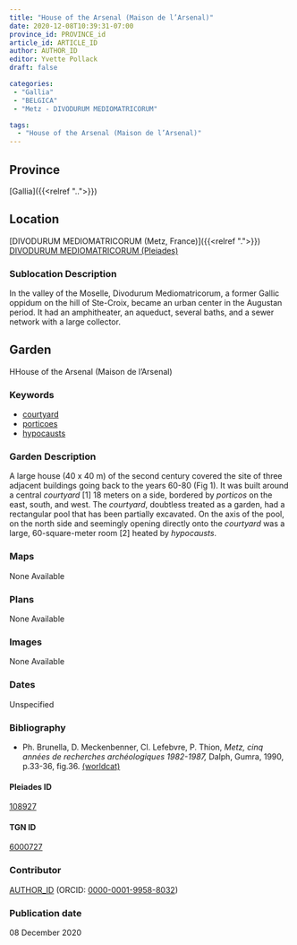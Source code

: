 ```yaml
---
title: "House of the Arsenal (Maison de l’Arsenal)"
date: 2020-12-08T10:39:31-07:00
province_id: PROVINCE_id
article_id: ARTICLE_ID
author: AUTHOR_ID
editor: Yvette Pollack
draft: false

categories:
 - "Gallia"
 - "BELGICA"
 - "Metz - DIVODURUM MEDIOMATRICORUM"

tags:
  - "House of the Arsenal (Maison de l’Arsenal)"
---
```


## Province
[Gallia]({{<relref "..">}})

## Location

[DIVODURUM MEDIOMATRICORUM (Metz, France)]({{<relref ".">}}) \
[DIVODURUM MEDIOMATRICORUM (Pleiades)](https://pleiades.stoa.org/places/108927)

<!--### Location Description-->

<!-- LEAVE THIS BLANK FOR NOW -->

<!--## Sublocation-->

<!--
[AREA WITHIN LOCATION, LIKE “PALATINE HILL”](GEOREFERENCE LINK)
A sublocation is any area larger than an individual garden, but located within a location. I would always try to include a link to a controlled vocabulary here if possible. This ID may well be different from the Garden ID, e.g., Pompeii versus a Garden in one of the houses which has its own Pleiades ID.
-->

### Sublocation Description

In the valley of the Moselle, Divodurum Mediomatricorum, a former Gallic oppidum on the hill of Ste-Croix, became an urban center in the Augustan period. It had an amphitheater, an aqueduct, several baths, and a sewer network with a large collector.

## Garden
HHouse of the Arsenal (Maison de l’Arsenal)

### Keywords

- [courtyard](http://vocab.getty.edu/page/aat/300004095)
- [porticoes](http://vocab.getty.edu/page/aat/300004145)
- [hypocausts](http://vocab.getty.edu/page/aat/300004277)


### Garden Description

<!-- Question about translation in notes -->
A large house (40 x 40 m) of the second century covered the site of three adjacent buildings going back to the years 60-80 (Fig 1). It was built around a central *courtyard* [1] 18 meters on a side, bordered by *porticos* on the east, south, and west. The *courtyard*, doubtless treated as a garden, had a rectangular pool that has been partially excavated. On the axis of the pool, on the north side and seemingly opening directly onto the *courtyard* was a large, 60-square-meter room [2] heated by *hypocausts*.

### Maps

None Available

### Plans

None Available

### Images

None Available

### Dates
Unspecified

### Bibliography
- Ph. Brunella, D. Meckenbenner, Cl. Lefebvre, P. Thion, *Metz, cinq années de recherches archéologiques 1982-1987,* Dalph, Gumra, 1990, p.33-36, fig.36. [(worldcat)](http://www.worldcat.org/oclc/20955708)


<!--#### Periodo ID-->

<!-- [PERIODO_ID](https://pleiades.stoa.org/places/PLEIADES_ID) -->

#### Pleiades ID

[108927](https://pleiades.stoa.org/places/108927)

#### TGN ID
[6000727](http://vocab.getty.edu/page/tgn/6000727)

### Contributor
[AUTHOR_ID](link) (ORCID: [0000-0001-9958-8032](https://orcid.org/0000-0001-9958-8032))

### Publication date
08 December 2020

<!--### Related articles-->

<!-- Links to other related articles. Leave blank for now -->
